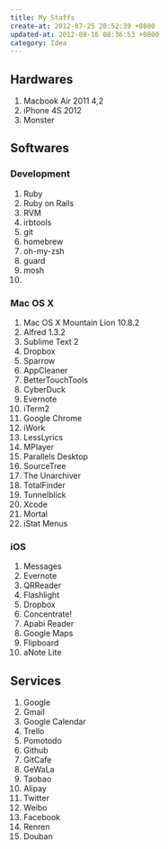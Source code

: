 ```yaml
---
title: My Staffs
create-at: 2012-07-25 20:52:39 +0800
updated-at: 2012-08-16 08:36:53 +0800
category: Idea
---
```


## Hardwares
1. Macbook Air 2011 4,2
2. iPhone 4S 2012
3. Monster


## Softwares

### Development
1. Ruby
2. Ruby on Rails
3. RVM
4. irbtools
5. git
6. homebrew
7. oh-my-zsh
8. guard
9. mosh
10.

### Mac OS X
1. Mac OS X Mountain Lion 10.8.2
2. Alfred 1.3.2
3. Sublime Text 2
4. Dropbox
5. Sparrow
6. AppCleaner
7. BetterTouchTools
8. CyberDuck
9. Evernote
10. iTerm2
11. Google Chrome
12. iWork
13. LessLyrics
14. MPlayer
15. Parallels Desktop
16. SourceTree
17. The Unarchiver
18. TotalFinder
19. Tunnelblick
20. Xcode
21. Mortal
22. iStat Menus

### iOS
1. Messages
2. Evernote
3. QRReader
4. Flashlight
5. Dropbox
6. Concentrate!
7. Apabi Reader
8. Google Maps
9. Flipboard
10. aNote Lite


## Services

1. Google
2. Gmail
3. Google Calendar
4. Trello
5. Pomotodo
6. Github
7. GitCafe
8. GeWaLa
9. Taobao
10. Alipay
11. Twitter
12. Weibo
13. Facebook
14. Renren
15. Douban
